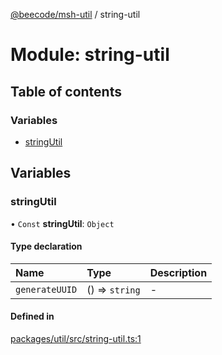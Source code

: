 [@beecode/msh-util](../README.md) / string-util

# Module: string-util

## Table of contents

### Variables

- [stringUtil](string_util.md#stringutil)

## Variables

### stringUtil

• `Const` **stringUtil**: `Object`

#### Type declaration

| Name | Type | Description |
| :------ | :------ | :------ |
| `generateUUID` | () => `string` | - |

#### Defined in

[packages/util/src/string-util.ts:1](https://github.com/beecode-rs/msh-util/blob/0a0f0d6/src/string-util.ts#L1)
